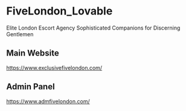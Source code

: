 # FiveLondon_Lovable
Elite London Escort Agency Sophisticated Companions for Discerning Gentlemen

## Main Website
https://www.exclusivefivelondon.com/

## Admin Panel
https://www.admfivelondon.com/
